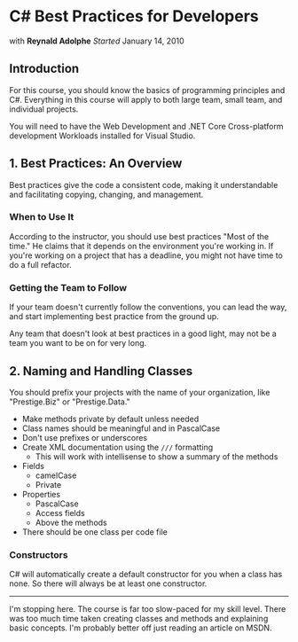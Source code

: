 # C\# Best Practices for Developers

with **Reynald Adolphe**
*Started* January 14, 2010

## Introduction

For this course, you should know the basics of programming principles and C#. Everything in this course will apply to both large team, small team, and individual projects.

You will need to have the Web Development and .NET Core Cross-platform development Workloads installed for Visual Studio.

## 1. Best Practices: An Overview

Best practices give the code a consistent code, making it understandable and facilitating copying, changing, and management.

### When to Use It

According to the instructor, you should use best practices "Most of the time." He claims that it depends on the environment you're working in. If you're working on a project that has a deadline, you might not have time to do a full refactor.

### Getting the Team to Follow

If your team doesn't currently follow the conventions, you can lead the way, and start implementing best practice from the ground up.

Any team that doesn't look at best practices in a good light, may not be a team you want to be on for very long.

## 2. Naming and Handling Classes

You should prefix your projects with the name of your organization, like "Prestige.Biz" or "Prestige.Data."

- Make methods private by default unless needed
- Class names should be meaningful and in PascalCase
- Don't use prefixes or underscores
- Create XML documentation using the `///` formatting
  - This will work with intellisense to show a summary of the methods
- Fields
  - camelCase
  - Private
- Properties
  - PascalCase
  - Access fields
  - Above the methods
- There should be one class per code file

### Constructors

C# will automatically create a default constructor for you when a class has none. So there will always be at least one constructor.

---

I'm stopping here. The course is far too slow-paced for my skill level. There was too much time taken creating classes and methods and explaining basic concepts. I'm probably better off just reading an article on MSDN.
